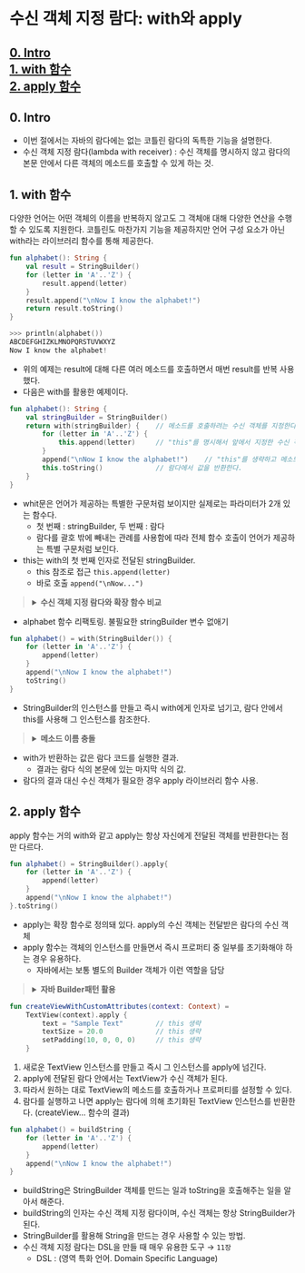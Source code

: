 # 수신 객체 지정 람다: with와 apply

[0. Intro](#0-Intro)  
[1. with 함수](#1-with-함수)  
[2. apply 함수](#2-apply-함수)
---

## 0. Intro
* 이번 절에서는 자바의 람다에는 없는 코틀린 람다의 독특한 기능을 설명한다.
* 수신 객체 지정 람다(lambda with receiver) : 수신 객체를 명시하지 않고 람다의 본문 안에서 다른 객체의 메소드를 호출할 수 있게 하는 것.


## 1. with 함수
다양한 언어는 어떤 객체의 이름을 반복하지 않고도 그 객체애 대해 다양한 연산을 수행할 수 있도록 지원한다. 코틀린도 마찬가지 기능을 제공하지만 언어 구성 요소가 아닌 with라는 라이브러리 함수를 통해 제공한다.
```kotlin
fun alphabet(): String {
    val result = StringBuilder()
    for (letter in 'A'..'Z') {
        result.append(letter)
    }
    result.append("\nNow I know the alphabet!")
    return result.toString()
}
```
```kotlin
>>> println(alphabet())
ABCDEFGHIZKLMNOPQRSTUVWXYZ
Now I know the alphabet!
```
* 위의 예제는 result에 대해 다른 여러 메소드를 호출하면서 매번 result를 반복 사용했다.
* 다음은 with를 활용한 예제이다.
```kotlin
fun alphabet(): String {
    val stringBuilder = StringBuilder()
    return with(stringBuilder) {    // 메소드를 호출하려는 수신 객체를 지정한다.
        for (letter in 'A'..'Z') {
            this.append(letter)     // "this"를 명시해서 앞에서 지정한 수신 객체의 메소드를 호출한다.
        }
        append("\nNow I know the alphabet!")    // "this"를 생략하고 메소드를 호출한다.
        this.toString()             // 람다에서 값을 반환한다.
    }
}
```
* whit문은 언어가 제공하는 특별한 구문처럼 보이지만 실제로는 파라미터가 2개 있는 함수다.
    * 첫 번째 : stringBuilder, 두 번째 : 람다
    * 람다를 괄호 밖에 빼내는 관례를 사용함에 따라 전체 함수 호출이 언어가 제공하는 특별 구문처럼 보인다.
* this는 with의 첫 번째 인자로 전달된 stringBuilder.
    * this 참조로 접근 `this.append(letter)`
    * 바로 호출 `append("\nNow...")`

> <details>
>     <summary style="font-weight: bold">수신 객체 지정 람다와 확장 함수 비교</summary>
>     <ul>
>         <li>확장 함수 안에서 this는 그 함수가 확장하는 타입의 인스턴스를 가리킨다. (this. 생략 가능)
>     </ul>
>     <table style="padding-left: 50px;">
>       <tr>
>         <th>일반 함수</th>
>         <td>일반 람다</td>
>       </tr>
>       <tr>
>         <th>확장함수</th>
>         <td>수신 객체 지정 람다</td>
>       </tr>
>     </table>
>     <ul>
>         <li>확장 함수 안에서 this는 그 함수가 확장하는 타입의 인스턴스를 가리킨다.
>         <li>그 수신 객체 this의 멤버를 호출할 때는 this.을 생략할 수 있다.
>     </ul>
> </details>
* alphabet 함수 리팩토링. 불필요한 stringBuilder 변수 없애기
```kotlin
fun alphabet() = with(StringBuilder()) {
    for (letter in 'A'..'Z') {
        append(letter)
    }
    append("\nNow I know the alphabet!")
    toString()
}
```
* StringBuilder의 인스턴스를 만들고 즉시 with에게 인자로 넘기고, 람다 안에서 this를 사용해 그 인스턴스를 참조한다.
> <details>
>     <summary style="font-weight: bold">메소드 이름 충돌</summary>
>     with에게 인자로 넘긴 객체의 클래스와 with를 사용하는 코드가 들어있는 클래스 안에 이름이 같은 메소드가 있으면?</br>
>     <ul>
>         <li>this 참조 앞에 레이블을 붙이면 호출하고 싶은 메소드 명시 가능
>         <li>this@OuterClass.toString()
>     </ul>
> </details>
* with가 반환하는 값은 람다 코드를 실행한 결과.
    * 결과는 람다 식의 본문에 있는 마지막 식의 값.
* 람다의 결과 대신 수신 객체가 필요한 경우 apply 라이브러리 함수 사용.

## 2. apply 함수
apply 함수는 거의 with와 같고 apply는 항상 자신에게 전달된 객체를 반환한다는 점만 다르다.
```kotlin
fun alphabet() = StringBuilder().apply{
    for (letter in 'A'..'Z') {
        append(letter)
    }
    append("\nNow I know the alphabet!")
}.toString()
```
* apply는 확장 함수로 정의돼 있다. apply의 수신 객체는 전달받은 람다의 수신 객체
* apply 함수는 객체의 인스턴스를 만들면서 즉시 프로퍼티 중 일부를 초기화해야 하는 경우 유용하다.
    * 자바에서는 보통 별도의 Builder 객체가 이런 역할을 담당
> <details>
>     <summary style="font-weight: bold">자바 Builder패턴 활용</summary>
> 
> ```kotlin
>     public class TextViewBuilder {
>         private TextView textView;
>     
>         public TextViewBuilder(Context context) {
>             textView = new TextView(context);
>         }
>     
>         public TextViewBuilder setText(String text) {
>             textView.setText(text);
>             return this;      // Builder 패턴을 위한 체이닝
>         }
>     
>         public TextViewBuilder setTextSize(float size) {
>             textView.setTextSize(size);
>             return this;
>         }
>     
>         public TextViewBuilder setPadding(int left, int top, int right, int bottom) {
>             textView.setPadding(left, top, right, bottom);
>             return this;
>         }
>     
>         public TextView build() {
>             return textView;
>         }
>     }
>     
>     
>     public TextView createViewWithCustomAttributes(Context context) {
>         return new TextViewBuilder(context)
>             .setText("Sample Text")
>             .setTextSize(20.0f)
>             .setPadding(10, 0, 0, 0)
>             .build();
>     }
> ```
> </details>
```kotlin
fun createViewWithCustomAttributes(context: Context) =
    TextView(context).apply {
        text = "Sample Text"        // this 생략
        textSize = 20.0             // this 생략
        setPadding(10, 0, 0, 0)     // this 생략
    }
```
1. 새로운 TextView 인스턴스를 만들고 즉시 그 인스턴스를 apply에 넘긴다.
2. apply에 전달된 람다 안에서는 TextView가 수신 객체가 된다.
3. 따라서 원하는 대로 TextView의 메소드를 호출하거나 프로퍼티를 설정할 수 있다.
4. 람다를 실행하고 나면 apply는 람다에 의해 초기화된 TextView 인스턴스를 반환한다. (createView... 함수의 결과)

```kotlin
fun alphabet() = buildString {
    for (letter in 'A'..'Z') {
        append(letter)
    }
    append("\nNow I know the alphabet!")
}
```
* buildString은 StringBuilder 객체를 만드는 일과 toString을 호출해주는 일을 알아서 해준다.
* buildString의 인자는 수신 객체 지정 람다이며, 수신 객체는 항상 StringBuilder가 된다.
* StringBuilder를 활용해 String을 만드는 경우 사용할 수 있는 방법.
* 수신 객체 지정 람다는 DSL을 만들 때 매우 유용한 도구 → `11장`
  * DSL : (영역 특화 언어. Domain Specific Language)